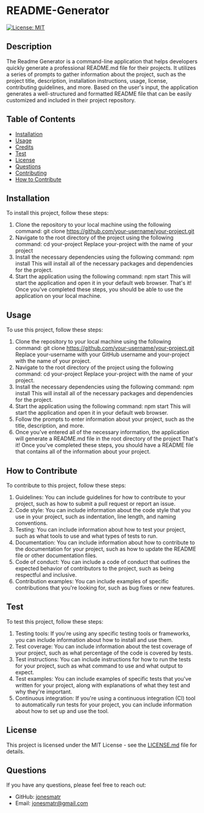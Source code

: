 # README-Generator
[![License: MIT](https://img.shields.io/badge/License-MIT-yellow.svg)](https://opensource.org/licenses/MIT)

## Description
The Readme Generator is a command-line application that helps developers quickly generate a professional README.md file for their projects. It utilizes a series of prompts to gather information about the project, such as the project title, description, installation instructions, usage, license, contributing guidelines, and more. Based on the user's input, the application generates a well-structured and formatted README file that can be easily customized and included in their project repository.

## Table of Contents
* [Installation](#installation)
* [Usage](#usage)
* [Credits](#credits)
* [Test](#test)
* [License](#license)
* [Questions](#questions)
* [Contributing](#contributing)
* [How to Contribute](#how-to-contribute)

## Installation
To install this project, follow these steps:
1. Clone the repository to your local machine using the following command: git clone https://github.com/your-username/your-project.git
2. Navigate to the root directory of the project using the following command: cd your-project Replace your-project with the name of your project
3. Install the necessary dependencies using the following command: npm install This will install all of the necessary packages and dependencies for the project.
4. Start the application using the following command: npm start This will start the application and open it in your default web browser.
That's it! Once you've completed these steps, you should be able to use the application on your local machine.

## Usage
To use this project, follow these steps:
1. Clone the repository to your local machine using the following command: git clone https://github.com/your-username/your-project.git Replace your-username with your GitHub username and your-project with the name of your project.
2. Navigate to the root directory of the project using the following command: cd your-project Replace your-project with the name of your project.
3. Install the necessary dependencies using the following command: npm install This will install all of the necessary packages and dependencies for the project.
4. Start the application using the following command: npm start This will start the application and open it in your default web browser.
5. Follow the prompts to enter information about your project, such as the title, description, and more.
6. Once you've entered all of the necessary information, the application will generate a README.md file in the root directory of the project
That's it! Once you've completed these steps, you should have a README file that contains all of the information about your project.

## How to Contribute
To contribute to this project, follow these steps:
1. Guidelines: You can include guidelines for how to contribute to your project, such as how to submit a pull request or report an issue.
2. Code style: You can include information about the code style that you use in your project, such as indentation, line length, and naming conventions.
3. Testing: You can include information about how to test your project, such as what tools to use and what types of tests to run.
4. Documentation: You can include information about how to contribute to the documentation for your project, such as how to update the README file or other documentation files.
5. Code of conduct: You can include a code of conduct that outlines the expected behavior of contributors to the project, such as being respectful and inclusive.
6. Contribution examples: You can include examples of specific contributions that you're looking for, such as bug fixes or new features.

## Test
To test this project, follow these steps:
1. Testing tools: If you're using any specific testing tools or frameworks, you can include information about how to install and use them.
2. Test coverage: You can include information about the test coverage of your project, such as what percentage of the code is covered by tests.
3. Test instructions: You can include instructions for how to run the tests for your project, such as what command to use and what output to expect.
4. Test examples: You can include examples of specific tests that you've written for your project, along with explanations of what they test and why they're important.
5. Continuous integration: If you're using a continuous integration (CI) tool to automatically run tests for your project, you can include information about how to set up and use the tool.

## License
This project is licensed under the MIT License - see the [LICENSE.md](https://opensource.org/licenses/MIT) file for details.

## Questions
If you have any questions, please feel free to reach out:
* GitHub: [jonesmatr](https://github.com/jonesmatr)
* Email: jonesmatr@gmail.com

